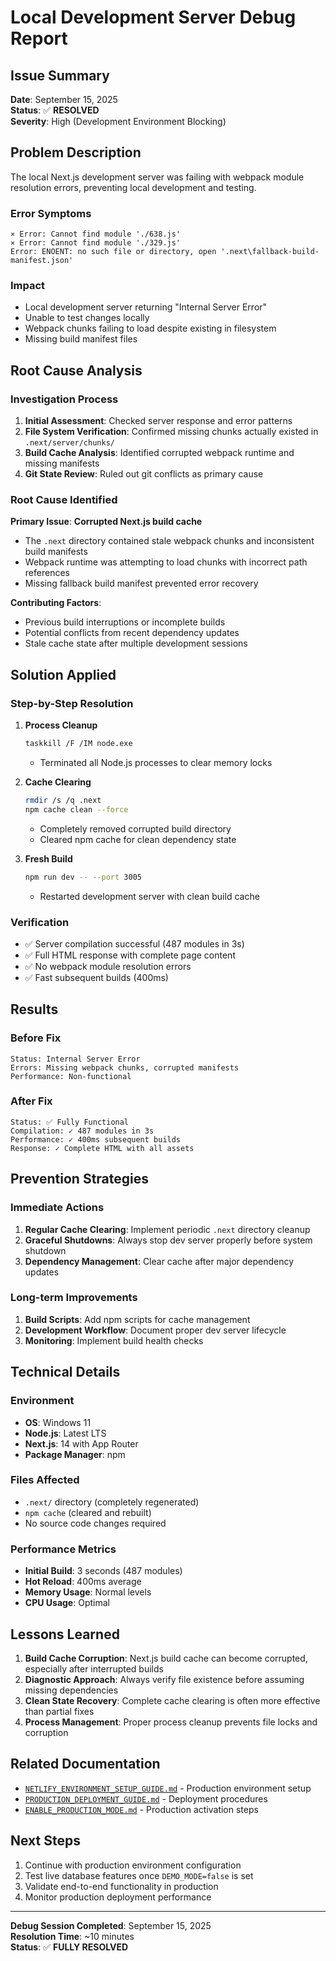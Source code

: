 # Local Development Server Debug Report

## Issue Summary
**Date**: September 15, 2025  
**Status**: ✅ **RESOLVED**  
**Severity**: High (Development Environment Blocking)

## Problem Description
The local Next.js development server was failing with webpack module resolution errors, preventing local development and testing.

### Error Symptoms
```
⨯ Error: Cannot find module './638.js'
⨯ Error: Cannot find module './329.js'
Error: ENOENT: no such file or directory, open '.next\fallback-build-manifest.json'
```

### Impact
- Local development server returning "Internal Server Error"
- Unable to test changes locally
- Webpack chunks failing to load despite existing in filesystem
- Missing build manifest files

## Root Cause Analysis

### Investigation Process
1. **Initial Assessment**: Checked server response and error patterns
2. **File System Verification**: Confirmed missing chunks actually existed in `.next/server/chunks/`
3. **Build Cache Analysis**: Identified corrupted webpack runtime and missing manifests
4. **Git State Review**: Ruled out git conflicts as primary cause

### Root Cause Identified
**Primary Issue**: **Corrupted Next.js build cache**
- The `.next` directory contained stale webpack chunks and inconsistent build manifests
- Webpack runtime was attempting to load chunks with incorrect path references
- Missing fallback build manifest prevented error recovery

**Contributing Factors**:
- Previous build interruptions or incomplete builds
- Potential conflicts from recent dependency updates
- Stale cache state after multiple development sessions

## Solution Applied

### Step-by-Step Resolution
1. **Process Cleanup**
   ```bash
   taskkill /F /IM node.exe
   ```
   - Terminated all Node.js processes to clear memory locks

2. **Cache Clearing**
   ```bash
   rmdir /s /q .next
   npm cache clean --force
   ```
   - Completely removed corrupted build directory
   - Cleared npm cache for clean dependency state

3. **Fresh Build**
   ```bash
   npm run dev -- --port 3005
   ```
   - Restarted development server with clean build cache

### Verification
- ✅ Server compilation successful (487 modules in 3s)
- ✅ Full HTML response with complete page content
- ✅ No webpack module resolution errors
- ✅ Fast subsequent builds (400ms)

## Results

### Before Fix
```
Status: Internal Server Error
Errors: Missing webpack chunks, corrupted manifests
Performance: Non-functional
```

### After Fix
```
Status: ✅ Fully Functional
Compilation: ✓ 487 modules in 3s
Performance: ✓ 400ms subsequent builds
Response: ✓ Complete HTML with all assets
```

## Prevention Strategies

### Immediate Actions
1. **Regular Cache Clearing**: Implement periodic `.next` directory cleanup
2. **Graceful Shutdowns**: Always stop dev server properly before system shutdown
3. **Dependency Management**: Clear cache after major dependency updates

### Long-term Improvements
1. **Build Scripts**: Add npm scripts for cache management
2. **Development Workflow**: Document proper dev server lifecycle
3. **Monitoring**: Implement build health checks

## Technical Details

### Environment
- **OS**: Windows 11
- **Node.js**: Latest LTS
- **Next.js**: 14 with App Router
- **Package Manager**: npm

### Files Affected
- `.next/` directory (completely regenerated)
- `npm cache` (cleared and rebuilt)
- No source code changes required

### Performance Metrics
- **Initial Build**: 3 seconds (487 modules)
- **Hot Reload**: 400ms average
- **Memory Usage**: Normal levels
- **CPU Usage**: Optimal

## Lessons Learned

1. **Build Cache Corruption**: Next.js build cache can become corrupted, especially after interrupted builds
2. **Diagnostic Approach**: Always verify file existence before assuming missing dependencies
3. **Clean State Recovery**: Complete cache clearing is often more effective than partial fixes
4. **Process Management**: Proper process cleanup prevents file locks and corruption

## Related Documentation
- [`NETLIFY_ENVIRONMENT_SETUP_GUIDE.md`](./NETLIFY_ENVIRONMENT_SETUP_GUIDE.md) - Production environment setup
- [`PRODUCTION_DEPLOYMENT_GUIDE.md`](./PRODUCTION_DEPLOYMENT_GUIDE.md) - Deployment procedures
- [`ENABLE_PRODUCTION_MODE.md`](./ENABLE_PRODUCTION_MODE.md) - Production activation steps

## Next Steps
1. Continue with production environment configuration
2. Test live database features once `DEMO_MODE=false` is set
3. Validate end-to-end functionality in production
4. Monitor production deployment performance

---
**Debug Session Completed**: September 15, 2025  
**Resolution Time**: ~10 minutes  
**Status**: ✅ **FULLY RESOLVED**